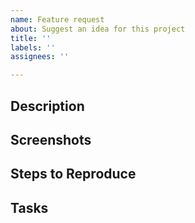 ```yaml
---
name: Feature request
about: Suggest an idea for this project
title: ''
labels: ''
assignees: ''

---
```


## Description

## Screenshots

## Steps to Reproduce

## Tasks

